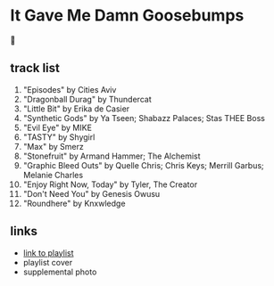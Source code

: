 # It Gave Me Damn Goosebumps

🔁

## track list

1. "Episodes" by Cities Aviv
2. "Dragonball Durag" by Thundercat
3. "Little Bit" by Erika de Casier
4. "Synthetic Gods" by Ya Tseen; Shabazz Palaces; Stas THEE Boss
5. "Evil Eye" by MIKE
6. "TASTY" by Shygirl
7. "Max" by Smerz
8. "Stonefruit" by Armand Hammer; The Alchemist
9. "Graphic Bleed Outs" by Quelle Chris; Chris Keys; Merrill Garbus; Melanie Charles
10. "Enjoy Right Now, Today" by Tyler, The Creator
11. "Don't Need You" by Genesis Owusu
12. "Roundhere" by Knxwledge

## links

- [link to playlist](https://open.spotify.com/playlist/7i6XXYCAq8DYTrXlwjEoGe)
- playlist cover
- supplemental photo
